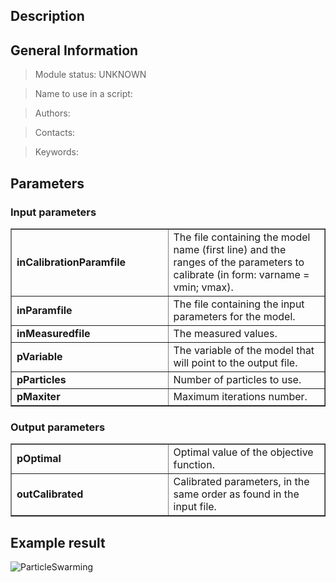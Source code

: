 <h2>Description</h2>



<h2>General Information</h2>

> Module status: UNKNOWN

> Name to use in a script: <b></b>

> Authors:

> Contacts:

> Keywords:


<h2>Parameters</h2>

<h3>Input parameters</h3>
<table cellpadding='10' width='70%' border='1'>
<tr>
<td width='50%'> <b>inCalibrationParamfile</b> </td><td width='50%'> The file containing the model name (first line) and the ranges of the parameters to calibrate (in form: varname = vmin; vmax). </td>
</tr>
<tr>
<td width='50%'> <b>inParamfile</b> </td><td width='50%'> The file containing the input parameters for the model. </td>
</tr>
<tr>
<td width='50%'> <b>inMeasuredfile</b> </td><td width='50%'> The measured values. </td>
</tr>
<tr>
<td width='50%'> <b>pVariable</b> </td><td width='50%'> The variable of the model that will point to the output file. </td>
</tr>
<tr>
<td width='50%'> <b>pParticles</b> </td><td width='50%'> Number of particles to use. </td>
</tr>
<tr>
<td width='50%'> <b>pMaxiter</b> </td><td width='50%'> Maximum iterations number. </td>
</tr>
</table>

<h3>Output parameters</h3>
<table cellpadding='10' width='70%' border='1'>
<tr>
<td width='50%'> <b>pOptimal</b> </td><td width='50%'> Optimal value of the objective function. </td>
</tr>
<tr>
<td width='50%'> <b>outCalibrated</b> </td><td width='50%'> Calibrated parameters, in the same order as found in the input file. </td>
</tr>
</table>

<h2>Example result</h2>

<img src='http://wiki.jgrasstools.googlecode.com/git/images/hortonmachine/particleswarming.png' alt='ParticleSwarming' />
<br>